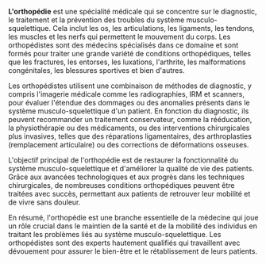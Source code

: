**L'orthopédie** est une spécialité médicale qui se concentre sur le diagnostic, le traitement et la prévention des troubles du système musculo-squelettique. Cela inclut les os, les articulations, les ligaments, les tendons, les muscles et les nerfs qui permettent le mouvement du corps. Les orthopédistes sont des médecins spécialisés dans ce domaine et sont formés pour traiter une grande variété de conditions orthopédiques, telles que les fractures, les entorses, les luxations, l'arthrite, les malformations congénitales, les blessures sportives et bien d'autres.

Les orthopédistes utilisent une combinaison de méthodes de diagnostic, y compris l'imagerie médicale comme les radiographies, IRM et scanners, pour évaluer l'étendue des dommages ou des anomalies présents dans le système musculo-squelettique d'un patient. En fonction du diagnostic, ils peuvent recommander un traitement conservateur, comme la rééducation, la physiothérapie ou des médicaments, ou des interventions chirurgicales plus invasives, telles que des réparations ligamentaires, des arthroplasties (remplacement articulaire) ou des corrections de déformations osseuses.

L'objectif principal de l'orthopédie est de restaurer la fonctionnalité du système musculo-squelettique et d'améliorer la qualité de vie des patients. Grâce aux avancées technologiques et aux progrès dans les techniques chirurgicales, de nombreuses conditions orthopédiques peuvent être traitées avec succès, permettant aux patients de retrouver leur mobilité et de vivre sans douleur.

En résumé, l'orthopédie est une branche essentielle de la médecine qui joue un rôle crucial dans le maintien de la santé et de la mobilité des individus en traitant les problèmes liés au système musculo-squelettique. Les orthopédistes sont des experts hautement qualifiés qui travaillent avec dévouement pour assurer le bien-être et le rétablissement de leurs patients.